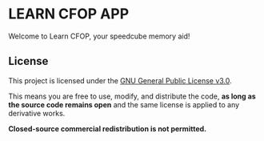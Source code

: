# LEARN CFOP APP

Welcome to Learn CFOP, your speedcube memory aid!

## License

This project is licensed under the [GNU General Public License v3.0](LICENSE).

This means you are free to use, modify, and distribute the code, **as long as the source code remains open** and the same license is applied to any derivative works.

**Closed-source commercial redistribution is not permitted.**
